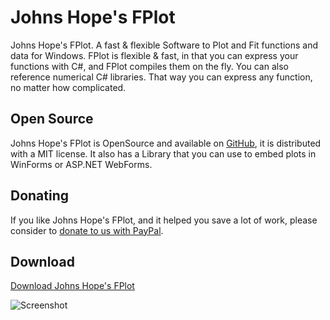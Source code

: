 # Johns Hope's FPlot
Johns Hope's FPlot. A fast &amp; flexible Software to Plot and Fit functions and data for Windows. FPlot is flexible &amp; fast, in that you can express your functions with C#,
and FPlot compiles them on the fly. You can also reference numerical C# libraries. That way you can express any function, no matter how complicated.

## Open Source
Johns Hope's FPlot is OpenSource and available on [GitHub](https://github.com/johnshopesfplot/fplot), it is distributed with a MIT license. It also has a Library
that you can use to embed plots in WinForms or ASP.NET WebForms.

## Donating
If you like Johns Hope's FPlot, and it helped you save a lot of work, please consider to [donate to us with PayPal](https://www.paypal.com/donate/?hosted_button_id=KQCGG3NDJRR2S).

## Download
[Download Johns Hope's FPlot](https://github.com/johnshopesfplot/fplot/releases/download/2.22/JohnsHope.FPlot.2.22.msi)


![Screenshot](https://github.com/simonegli8/JohnshopesFPlot/blob/master/Setup/screenshot.jpg)
